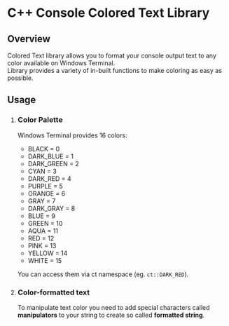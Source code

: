 # C++ Console Colored Text Library
## Overview
Colored Text library allows you to format your console output text to any color available on Windows Terminal.  
Library provides a variety of in-built functions to make coloring as easy as possible.
## Usage
1. ### Color Palette
    Windows Terminal provides 16 colors:
    - BLACK = 0
    - DARK_BLUE = 1
    - DARK_GREEN = 2
    - CYAN = 3
    - DARK_RED = 4
    - PURPLE = 5
    - ORANGE = 6
    - GRAY = 7
    - DARK_GRAY = 8
    - BLUE = 9
    - GREEN = 10
    - AQUA = 11
    - RED = 12
    - PINK = 13
    - YELLOW = 14
    - WHITE = 15

    You can access them via ct namespace (eg. `ct::DARK_RED`).
2. ### Color-formatted text
    To manipulate text color you need to add special characters called **manipulators** to your string to create so called **formatted string**.


